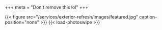 +++
meta = "Don't remove this lol"
+++

{{< figure src="/services/exterior-refresh/images/featured.jpg" caption-position="none" >}} {{< load-photoswipe >}}
